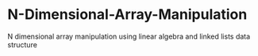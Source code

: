 # N-Dimensional-Array-Manipulation
N dimensional array manipulation using linear algebra and linked lists data structure
